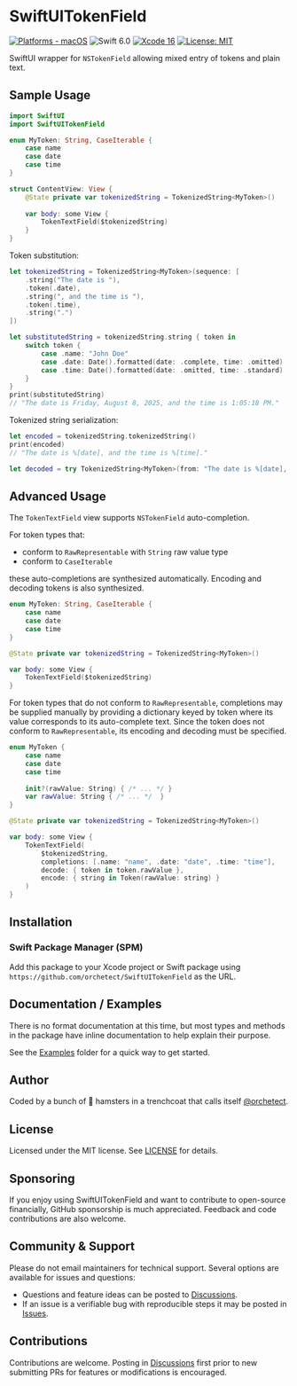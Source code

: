 # SwiftUITokenField

[![Platforms - macOS](https://img.shields.io/badge/platforms-macOS-blue.svg?style=flat)](https://developer.apple.com/swift) ![Swift 6.0](https://img.shields.io/badge/Swift-6.0-blue.svg?style=flat) [![Xcode 16](https://img.shields.io/badge/Xcode-16-blue.svg?style=flat)](https://developer.apple.com/swift) [![License: MIT](http://img.shields.io/badge/license-MIT-lightgrey.svg?style=flat)](https://github.com/orchetect/SwiftUITokenField/blob/main/LICENSE)

SwiftUI wrapper for `NSTokenField` allowing mixed entry of tokens and plain text.

## Sample Usage

```swift
import SwiftUI
import SwiftUITokenField

enum MyToken: String, CaseIterable {
    case name
    case date
    case time
}

struct ContentView: View {
    @State private var tokenizedString = TokenizedString<MyToken>()
    
    var body: some View {
        TokenTextField($tokenizedString)
    }
}
```

Token substitution:

```swift
let tokenizedString = TokenizedString<MyToken>(sequence: [
    .string("The date is "),
    .token(.date),
    .string(", and the time is "),
    .token(.time),
    .string(".")
])

let substitutedString = tokenizedString.string { token in
    switch token {
        case .name: "John Doe"
        case .date: Date().formatted(date: .complete, time: .omitted)
        case .time: Date().formatted(date: .omitted, time: .standard)
    }  
}
print(substitutedString)
// "The date is Friday, August 8, 2025, and the time is 1:05:18 PM."
```

Tokenized string serialization:

```swift
let encoded = tokenizedString.tokenizedString()
print(encoded)
// "The date is %[date], and the time is %[time]."

let decoded = try TokenizedString<MyToken>(from: "The date is %[date], and the time is %[time].")
```

## Advanced Usage

The `TokenTextField` view supports `NSTokenField` auto-completion.

For token types that:

- conform to `RawRepresentable` with `String` raw value type
- conform to `CaseIterable`

these auto-completions are synthesized automatically. Encoding and decoding tokens is also synthesized.

```swift
enum MyToken: String, CaseIterable {
    case name
    case date
    case time
}

@State private var tokenizedString = TokenizedString<MyToken>()

var body: some View {
    TokenTextField($tokenizedString)
}
```

For token types that do not conform to `RawRepresentable`, completions may be supplied manually by providing a dictionary keyed by token where its value corresponds to its auto-complete text. Since the token does not conform to `RawRepresentable`, its encoding and decoding must be specified.

```swift
enum MyToken {
    case name
    case date
    case time
    
    init?(rawValue: String) { /* ... */ }
    var rawValue: String { /* ... */  }
}

@State private var tokenizedString = TokenizedString<MyToken>()

var body: some View {
    TokenTextField(
        $tokenizedString,
        completions: [.name: "name", .date: "date", .time: "time"],
        decode: { token in token.rawValue },
        encode: { string in Token(rawValue: string) }
    )
}
```

## Installation

### Swift Package Manager (SPM)

Add this package to your Xcode project or Swift package using `https://github.com/orchetect/SwiftUITokenField` as the URL.

## Documentation / Examples

There is no format documentation at this time, but most types and methods in the package have inline documentation to help explain their purpose.

See the [Examples](Examples) folder for a quick way to get started.

## Author

Coded by a bunch of 🐹 hamsters in a trenchcoat that calls itself [@orchetect](https://github.com/orchetect).

## License

Licensed under the MIT license. See [LICENSE](https://github.com/orchetect/SwiftUITokenField/blob/master/LICENSE) for details.

## Sponsoring

If you enjoy using SwiftUITokenField and want to contribute to open-source financially, GitHub sponsorship is much appreciated. Feedback and code contributions are also welcome.

## Community & Support

Please do not email maintainers for technical support. Several options are available for issues and questions:

- Questions and feature ideas can be posted to [Discussions](https://github.com/orchetect/SwiftUITokenField/discussions).
- If an issue is a verifiable bug with reproducible steps it may be posted in [Issues](https://github.com/orchetect/SwiftUITokenField/issues).

## Contributions

Contributions are welcome. Posting in [Discussions](https://github.com/orchetect/SwiftUITokenField/discussions) first prior to new submitting PRs for features or modifications is encouraged.
